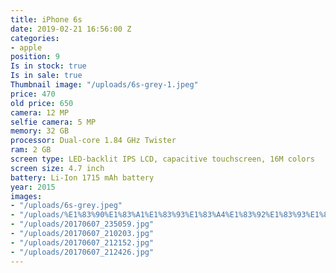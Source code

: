 ```yaml
---
title: iPhone 6s
date: 2019-02-21 16:56:00 Z
categories:
- apple
position: 9
Is in stock: true
Is in sale: true
Thumbnail image: "/uploads/6s-grey-1.jpeg"
price: 470
old price: 650
camera: 12 MP
selfie camera: 5 MP
memory: 32 GB
processor: Dual-core 1.84 GHz Twister
ram: 2 GB
screen type: LED-backlit IPS LCD, capacitive touchscreen, 16M colors
screen size: 4.7 inch
battery: Li-Ion 1715 mAh battery
year: 2015
images:
- "/uploads/6s-grey.jpeg"
- "/uploads/%E1%83%90%E1%83%A1%E1%83%93%E1%83%A4%E1%83%92%E1%83%93%E1%83%A1.jpg"
- "/uploads/20170607_235059.jpg"
- "/uploads/20170607_210203.jpg"
- "/uploads/20170607_212152.jpg"
- "/uploads/20170607_212426.jpg"
---
```


